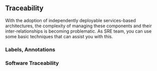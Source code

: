 ## Traceability
With the adoption of independently deployable services-based architectures, the complexity of managing these components and their inter-relationships is becoming problematic. As SRE team, you can use some basic techniques that can assist you with this.

### Labels, Annotations


### Software Traceability